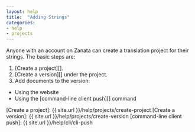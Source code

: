 ```yaml
---
layout: help
title:  "Adding Strings"
categories:
- help
- projects
---
```


Anyone with an account on Zanata can create a translation project for their strings. The basic steps are:

 1. [Create a project][].
 1. [Create a version][] under the project.
 1. Add documents to the version:
   - Using the website
   - Using the [command-line client push][] command


[Create a project]: {{ site.url }}/help/projects/create-project
[Create a version]: {{ site.url }}/help/projects/create-version
[command-line client push]: {{ site.url }}/help/cli/cli-push
